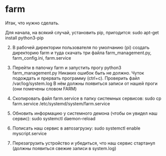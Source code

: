 # farm
Итак, что нужно сделать.

Для начала, на всякий случай, установить pip, пригодится:
sudo apt-get install python3-pip

2. В рабочей директории пользователя по умолчанию (pi) создать директорию farm и туда скачать три файла farm_management.py, farm_config.ini, farm.service

3. Перейти в папочку farm и запустить прогу
python3 farm_management.py
Никаких ошибок быть не должно. Чуток подождать и прервать программу (ctrl+c). Проверить файл /var/log/system.log В нём должны появиться записи от нашей проги (они помечены словом FARM)

4. Скопировать файл farm.service в папку системных сервисов:
sudo cp farm.service /etc/systemd/system/farm.service

5. Обновить информацию у системного демона (чтобы он увидел наш сервис):
sudo systemctl daemon-reload

6. Пописать наш сервис в автозагрузку:
sudo systemctl enable myscript.service

7. Перезагрузить устройство и убедиться, что наш сервис стартанул (должны появиться свежие записи в system.log)
